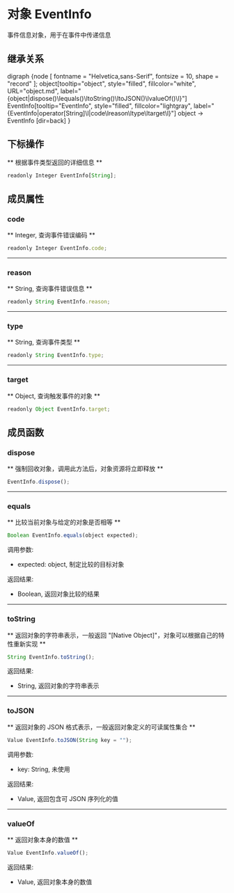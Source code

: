 # 对象 EventInfo
事件信息对象，用于在事件中传递信息

## 继承关系
<dot>digraph {node [ fontname = "Helvetica,sans-Serif", fontsize = 10, shape = "record" ];
object[tooltip="object", style="filled", fillcolor="white", URL="object.md", label="{object|dispose()\lequals()\ltoString()\ltoJSON()\lvalueOf()\l}"]
EventInfo[tooltip="EventInfo", style="filled", fillcolor="lightgray", label="{EventInfo|operator[String]\l|code\lreason\ltype\ltarget\l}"]
object -> EventInfo [dir=back]
}</dot>

## 下标操作
        
** 根据事件类型返回的详细信息 **

```JavaScript
readonly Integer EventInfo[String];
```

## 成员属性
        
### code
** Integer, 查询事件错误编码 **

```JavaScript
readonly Integer EventInfo.code;
```

--------------------------
### reason
** String, 查询事件错误信息 **

```JavaScript
readonly String EventInfo.reason;
```

--------------------------
### type
** String, 查询事件类型 **

```JavaScript
readonly String EventInfo.type;
```

--------------------------
### target
** Object, 查询触发事件的对象 **

```JavaScript
readonly Object EventInfo.target;
```

## 成员函数
        
### dispose
** 强制回收对象，调用此方法后，对象资源将立即释放 **

```JavaScript
EventInfo.dispose();
```

--------------------------
### equals
** 比较当前对象与给定的对象是否相等 **

```JavaScript
Boolean EventInfo.equals(object expected);
```

调用参数:
* expected: object, 制定比较的目标对象

返回结果:
* Boolean, 返回对象比较的结果

--------------------------
### toString
** 返回对象的字符串表示，一般返回 "[Native Object]"，对象可以根据自己的特性重新实现 **

```JavaScript
String EventInfo.toString();
```

返回结果:
* String, 返回对象的字符串表示

--------------------------
### toJSON
** 返回对象的 JSON 格式表示，一般返回对象定义的可读属性集合 **

```JavaScript
Value EventInfo.toJSON(String key = "");
```

调用参数:
* key: String, 未使用

返回结果:
* Value, 返回包含可 JSON 序列化的值

--------------------------
### valueOf
** 返回对象本身的数值 **

```JavaScript
Value EventInfo.valueOf();
```

返回结果:
* Value, 返回对象本身的数值


